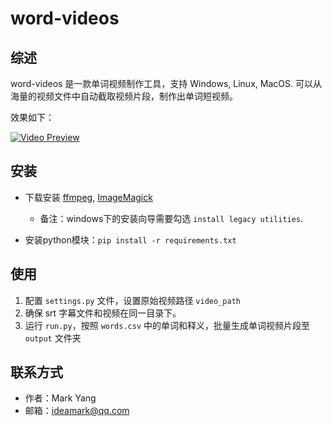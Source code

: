 # word-videos

## 综述

word-videos 是一款单词视频制作工具，支持 Windows, Linux, MacOS. 可以从海量的视频文件中自动截取视频片段，制作出单词短视频。

效果如下：

[![Video Preview](https://img.youtube.com/vi/Z7-Wk-5Ed5E/0.jpg)](https://youtu.be/Z7-Wk-5Ed5E)

## 安装

* 下载安装 [ffmpeg](https://ffmpeg.org/download.html), [ImageMagick](https://imagemagick.org/script/download.php)

  * 备注：windows下的安装向导需要勾选 `install legacy utilities`.
* 安装python模块：`pip install -r requirements.txt`

## 使用

1. 配置 `settings.py` 文件，设置原始视频路径 `video_path`
2. 确保 srt 字幕文件和视频在同一目录下。
3. 运行 `run.py`，按照 `words.csv` 中的单词和释义，批量生成单词视频片段至 `output` 文件夹

## 联系方式

* 作者：Mark Yang
* 邮箱：ideamark@qq.com
